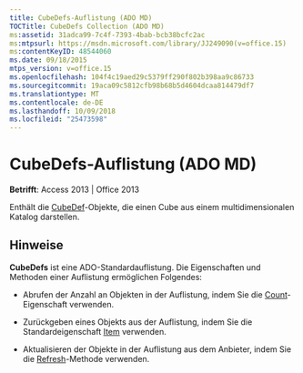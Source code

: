 ```yaml
---
title: CubeDefs-Auflistung (ADO MD)
TOCTitle: CubeDefs Collection (ADO MD)
ms:assetid: 31adca99-7c4f-7393-4bab-bcb38bcfc2ac
ms:mtpsurl: https://msdn.microsoft.com/library/JJ249090(v=office.15)
ms:contentKeyID: 48544060
ms.date: 09/18/2015
mtps_version: v=office.15
ms.openlocfilehash: 104f4c19aed29c5379ff290f802b398aa9c86733
ms.sourcegitcommit: 19aca09c5812cfb98b68b5d4604dcaa814479df7
ms.translationtype: MT
ms.contentlocale: de-DE
ms.lasthandoff: 10/09/2018
ms.locfileid: "25473598"
---
```

# <a name="cubedefs-collection-ado-md"></a>CubeDefs-Auflistung (ADO MD)


**Betrifft**: Access 2013 | Office 2013

Enthält die [CubeDef](cubedef-object-ado-md.md)-Objekte, die einen Cube aus einem multidimensionalen Katalog darstellen.

## <a name="remarks"></a>Hinweise

**CubeDefs** ist eine ADO-Standardauflistung. Die Eigenschaften und Methoden einer Auflistung ermöglichen Folgendes:

  - Abrufen der Anzahl an Objekten in der Auflistung, indem Sie die [Count](count-property-ado.md)-Eigenschaft verwenden.

  - Zurückgeben eines Objekts aus der Auflistung, indem Sie die Standardeigenschaft [Item](item-property-ado.md) verwenden.

  - Aktualisieren der Objekte in der Auflistung aus dem Anbieter, indem Sie die [Refresh](refresh-method-ado.md)-Methode verwenden.

